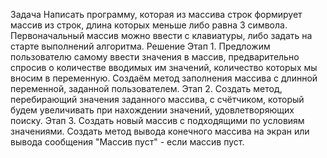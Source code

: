 Задача
Написать программу, которая из массива строк формирует массив из строк, длина которых меньше либо равна 3 символа. Первоначальный массив можно ввести с клавиатуры, либо задать на старте выполнений алгоритма.
Решение
Этап 1. Предложим пользователю самому ввести значения в массив, предварительно спросив о количестве вводимых им значений, количество которых мы вносим в переменную. Создаём метод заполнения массива с длинной переменной, заданной пользователем.
Этап 2. Создать метод, перебирающий значения заданного массива, с счётчиком, который будем увеличивать при нахождении значений, удовлетворяющих поиску.
Этап 3. Создать новый массив с подходящими по условиям значениями. Создать метод вывода конечного массива на экран или вывода сообщения "Массив пуст" - если массив пуст.
